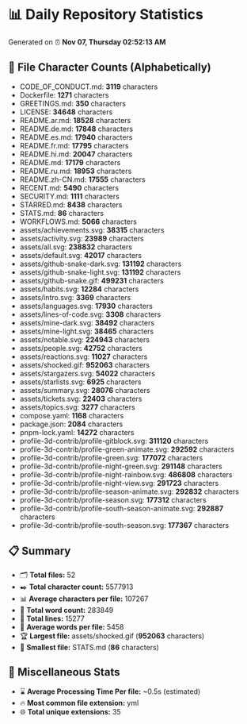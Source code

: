 # 📊 Daily Repository Statistics
Generated on ⏰ **Nov 07, Thursday 02:52:13 AM**

## 📂 File Character Counts (Alphabetically)
- CODE_OF_CONDUCT.md: **3119** characters
- Dockerfile: **1271** characters
- GREETINGS.md: **350** characters
- LICENSE: **34648** characters
- README.ar.md: **18528** characters
- README.de.md: **17848** characters
- README.es.md: **17940** characters
- README.fr.md: **17795** characters
- README.hi.md: **20047** characters
- README.md: **17179** characters
- README.ru.md: **18953** characters
- README.zh-CN.md: **17555** characters
- RECENT.md: **5490** characters
- SECURITY.md: **1111** characters
- STARRED.md: **8438** characters
- STATS.md: **86** characters
- WORKFLOWS.md: **5066** characters
- assets/achievements.svg: **38315** characters
- assets/activity.svg: **23989** characters
- assets/all.svg: **238832** characters
- assets/default.svg: **42017** characters
- assets/github-snake-dark.svg: **131192** characters
- assets/github-snake-light.svg: **131192** characters
- assets/github-snake.gif: **499231** characters
- assets/habits.svg: **12284** characters
- assets/intro.svg: **3369** characters
- assets/languages.svg: **17930** characters
- assets/lines-of-code.svg: **3308** characters
- assets/mine-dark.svg: **38492** characters
- assets/mine-light.svg: **38465** characters
- assets/notable.svg: **224943** characters
- assets/people.svg: **42752** characters
- assets/reactions.svg: **11027** characters
- assets/shocked.gif: **952063** characters
- assets/stargazers.svg: **54022** characters
- assets/starlists.svg: **6925** characters
- assets/summary.svg: **28076** characters
- assets/tickets.svg: **22403** characters
- assets/topics.svg: **3277** characters
- compose.yaml: **1168** characters
- package.json: **2084** characters
- pnpm-lock.yaml: **14272** characters
- profile-3d-contrib/profile-gitblock.svg: **311120** characters
- profile-3d-contrib/profile-green-animate.svg: **292592** characters
- profile-3d-contrib/profile-green.svg: **177072** characters
- profile-3d-contrib/profile-night-green.svg: **291148** characters
- profile-3d-contrib/profile-night-rainbow.svg: **486808** characters
- profile-3d-contrib/profile-night-view.svg: **291723** characters
- profile-3d-contrib/profile-season-animate.svg: **292832** characters
- profile-3d-contrib/profile-season.svg: **177312** characters
- profile-3d-contrib/profile-south-season-animate.svg: **292887** characters
- profile-3d-contrib/profile-south-season.svg: **177367** characters

## 📋 Summary
- 🗂️ **Total files:** 52
- ✒️ **Total character count:** 5577913
- 📊 **Average characters per file:** 107267
- 📝 **Total word count:** 283849
- 🧾 **Total lines:** 15277
- 📐 **Average words per file:** 5458
- 🏆 **Largest file:** assets/shocked.gif (**952063** characters)
- 🥉 **Smallest file:** STATS.md (**86** characters)

## 🌟 Miscellaneous Stats
- ⌛ **Average Processing Time Per file:** ~0.5s (estimated)
- 🔥 **Most common file extension:** yml
- 🌐 **Total unique extensions:** 35
